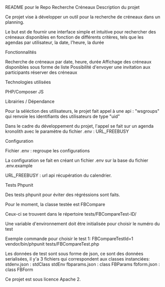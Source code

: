 
README pour le Repo Recherche Créneaux
Description du projet

Ce projet vise à développer un outil pour la recherche de créneaux dans un planning.

Le but est de fournir une interface simple et intuitive pour rechercher des créneaux disponibles en fonction de différents critères, tels que les agendas par utilisateur, la date, l'heure, la durée


Fonctionnalités

Recherche de créneaux par date, heure, durée
Affichage des créneaux disponibles sous forme de liste
Possibilité d'envoyer une invitation aux participants réserver des créneaux


Technologies utilisées

PHP/Composer
JS

Librairies / Dépendance

Pour la séléction des utilisateurs, le projet fait appel à une api : "wsgroups"
qui renvoie les identifiants des utilisateurs de type "uid"

Dans le cadre du développement du projet, l'appel se fait sur un agenda kronolith
avec le paramètre du fichier .env : URL_FREEBUSY

Configuration

Fichier .env : regroupe les configurations

La configuration se fait en créant un fichier .env sur la base du fichier .env.example

URL_FREEBUSY : url api récupération du calendrier.


Tests Phpunit

Des tests phpunit pour éviter des régréssions sont faits.

Pour le moment, la classe testée est FBCompare

Ceux-ci se trouvent dans le répertoire tests/FBCompareTest-ID/

Une variable d'environnement doit être initialisée pour choisir le numéro du test

Exemple commande pour choisir le test 1:
FBCompareTestId=1 vendor/bin/phpunit tests/FBCompareTest.php

Les données de test sont sous forme de json, ce sont des données serialisées, il y'a 3 fichiers qui correspondent aux classes instanciées:
stdenv.json : stdClass stdEnv
fbparams.json : class FBParams
fbform.json : class FBForm


Ce projet est sous licence Apache 2.
